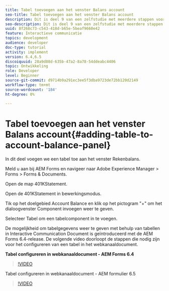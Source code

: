 ```yaml
---
title: Tabel toevoegen aan het venster Balans account
seo-title: Tabel toevoegen aan het venster Balans account
description: Dit is deel 9 van een zelfstudie met meerdere stappen voor het maken van uw eerste interactieve communicatiedocument. In dit deel voegen we een tabel toe aan het deelvenster Rekenbalans.
seo-description: Dit is deel 9 van een zelfstudie met meerdere stappen voor het maken van uw eerste interactieve communicatiedocument. In dit deel voegen we een tabel toe aan het deelvenster Rekenbalans.
uuid: 8f268c73-c543-418d-b65e-5beaf9660e42
feature: Interactieve communicatie
topics: development
audience: developer
doc-type: tutorial
activity: implement
version: 6.4,6.5
discoiquuid: 28a9d88d-635b-47a2-8a78-54ddeabc4406
topic: Ontwikkeling
role: Developer
level: Beginner
source-git-commit: d9714b9a291ec3ee5f3dba9723de72bb120d2149
workflow-type: tm+mt
source-wordcount: '184'
ht-degree: 0%

---
```



# Tabel toevoegen aan het venster Balans account{#adding-table-to-account-balance-panel}

In dit deel voegen we een tabel toe aan het venster Rekenbalans.

Meld u aan bij AEM Forms en navigeer naar Adobe Experience Manager > Forms > Forms &amp; Documents.

Open de map 401KStatement.

Open de 401KStatement in bewerkingsmodus.

Tik op het doelgebied Account Balance en klik op het pictogram &quot;+&quot; om het dialoogvenster Component invoegen weer te geven.

Selecteer Tabel om een tabelcomponent in te voegen.

De mogelijkheid om tabelgegevens weer te geven met behulp van tabellen in Interactive Communication Document is geïntroduceerd met de AEM Forms 6.4-release. De volgende video doorloopt de stappen die nodig zijn voor het configureren van een tabel in het webkanaaldocument.

**Tabel configureren in webkanaaldocument - AEM Forms 6.4**

>[!VIDEO](https://video.tv.adobe.com/v/22360/?quality=9&learn=on)

Tabel configureren in webkanaaldocument - AEM formulier 6.5

>[!VIDEO](https://video.tv.adobe.com/v/27847?quality=9&learn=on)


